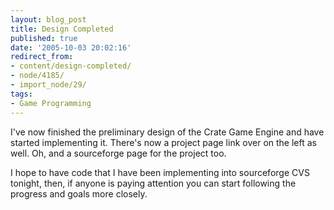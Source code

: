 ```yaml
---
layout: blog_post
title: Design Completed
published: true
date: '2005-10-03 20:02:16'
redirect_from:
- content/design-completed/
- node/4185/
- import_node/29/
tags:
- Game Programming
---
```


I've now finished the preliminary design of the Crate Game Engine and have started implementing it. There's now a project page link over on the left as well. Oh, and a sourceforge page for the project too. 

I hope to have code that I have been implementing into sourceforge CVS tonight, then, if anyone is paying attention you can start following the progress and goals more closely.
